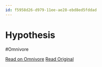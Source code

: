 ```yaml
---
id: f5958d26-d979-11ee-ae28-ebd8ed5fddad
---
```


# Hypothesis
#Omnivore

[Read on Omnivore](https://omnivore.app/me/hypothesis-18e051df36d)
[Read Original](https://hypothes.is/a/hMWNZtl1Ee6pPGuhl7WIGg)

